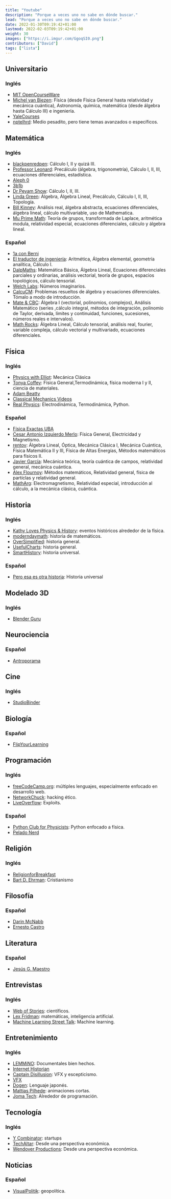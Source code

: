 ```yaml
---
title: "Youtube"
description: "Porque a veces uno no sabe en dónde buscar."
lead: "Porque a veces uno no sabe en dónde buscar."
date: 2022-01-30T09:19:42+01:00
lastmod: 2022-02-03T09:19:42+01:00
weight: 30
images: ["https://i.imgur.com/GgoqSI0.png"]
contributors: ["David"]
tags: ["lista"]
---
```


## Universitario
### Inglés
- [MIT OpenCourseWare](https://www.youtube.com/user/MIT)
- [Michel van Biezen](https://www.youtube.com/c/MichelvanBiezen/): Física (desde Física General hasta relatividad y mecánica cuántica), Astronomía, química, matemática (desde álgebra hasta Cálculo III) e ingeniería.
- [YaleCourses](https://www.youtube.com/user/YaleCourses/)
- [nptelhrd](https://www.youtube.com/c/iit/playlists): Medio pesadito, pero tiene temas avanzados o específicos.

## Matemática
### Inglés
- [blackpenredpen](https://www.youtube.com/user/blackpenredpen): Cálculo I, II y quizá III.
- [Professor Leonard](https://www.youtube.com/user/professorleonard57):  Precálculo (álgebra, trigonometría), Cálculo I, II, III, ecuaciones diferenciales, estadística.
- [Aleph 0](https://www.youtube.com/c/Aleph0/)
- [3b1b](https://www.youtube.com/c/3blue1brown/)
- [Dr Peyam Show](https://www.youtube.com/c/DrPeyam/about): Cálculo I, II, III.
- [Linda Green](https://www.youtube.com/channel/UCkyLJh6hQS1TlhUZxOMjTFw/): Álgebra, Álgebra Lineal, Precálculo, Cálculo I, II, III, Topología.
- [Bill Kinney](https://www.youtube.com/c/billkinneymath/): Análisis real, álgebra abstracta, ecuaciones diferenciales, álgebra lineal, cálculo multivariable, uso de Mathematica.
- [Mu Prime Math](https://www.youtube.com/c/MuPrimeMath/): Teoría de grupos, transformada de Laplace, aritmética modula, relatividad especial, ecuaciones diferenciales, cálculo y álgebra lineal.

### Español
- [1a con Berni](https://www.youtube.com/c/1aconBerni)
- [El traductor de ingeniería](https://www.youtube.com/c/ElTraductordeIngenier%C3%ADa/): Aritmética, Álgebra elemental, geometría analítica, Cálculo I.
- [DalpMaths](https://www.youtube.com/c/DalpMaths/playlists): Matemática Básica, Álgebra Lineal, Ecuaciones diferenciales parciales y ordinarias, análisis vectorial, teoría de grupos, espacios topológicos, cálculo tensorial.
- [Welch Labs](https://www.youtube.com/c/WelchLabsVideo/): Números imaginarios.
- [CalcuCM](https://www.youtube.com/channel/UCFTxCvN0ck8Yy-2X1ioRKzA/playlists): Problemas resueltos de álgebra y ecuaciones diferenciales. Tómalo a modo de introducción.
- [Mate & CBC](https://www.youtube.com/channel/UCwqteIzpGiy1dytN7NJzmUg/): Álgebra I (vectorial, polinomios, complejos), Análisis Matemático (series ,cálculo integral, métodos de integración, polinomio de Taylor, derivada, límites y continuidad, funciones, sucesiones, números reales e intervalos).
- [Math Rocks](https://www.youtube.com/c/MathRocks/): Álgebra Lineal, Cálculo tensorial, análisis real, fourier, variable compleja, cálculo vectorial y multivariado, ecuaciones diferenciales.

## Física
### Inglés
- [Physics with Elliot](https://www.youtube.com/c/PhysicswithElliot): Mecánica Clásica
- [Tonya Coffey](https://www.youtube.com/channel/UC8D8ZAJvULlIVI3kYowlfhw/): Física General,Termodinámica, física moderna I y II,  ciencia de materiales.
- [Adam Beatty](https://www.youtube.com/user/youspinmerightrounds)
- [Classical Mechanics Videos](https://www.youtube.com/channel/UC3WVcp5UG2YDybF6lKW9Yog/videos)
- [Real Physics](https://www.youtube.com/user/jg394): Electrodinámica, Termodinámica, Python.
### Español
- [Física Exactas UBA](https://www.youtube.com/c/F%C3%ADsicaExactasUBA/)
- [Cesar Antonio Izquierdo Merlo](https://www.youtube.com/user/IzquierdoCesar/videos): Física General, Electricidad y Magnetismo.
- [rentov](https://www.youtube.com/c/rentov/): Álgebra Lineal, Óptica, Mecánica Clásica I, Mecánica Cuántica, Física Matemática II y III, Física de Altas Energías, Métodos matemáticos para físicos II.
- [Javier García](https://www.youtube.com/c/JavierGarcia110/): Mecánica teórica, teoría cuántica de campos, relatividad general, mecánica cuántica.
- [Alex Flournoy](https://www.youtube.com/c/AlexFlournoyTeacher/): Métodos matemáticos, Relatividad general, física de partíclas y relatividad general.
- [MathArg](https://www.youtube.com/c/MathArg/): Electromagnetismo, Relatividad especial, introducción al cálculo, a la mecánica clásica, cuántica.

## Historia
### Inglés
- [Kathy Loves Physics & History](https://www.youtube.com/c/KathyLovesPhysicsHistory/): eventos históricos alrededor de la física.
- [moderndaymath](https://www.youtube.com/c/moderndaymath/): historia de matemáticos.
- [OverSimplified](https://www.youtube.com/user/Webzwithaz): historia general.
- [UsefulCharts](https://www.youtube.com/c/UsefulCharts/): historia general.
- [SmartHistory](https://www.youtube.com/user/smarthistoryvideos): historia universal.
### Español
- [Pero esa es otra historia](https://www.youtube.com/c/PeroesoesotraHistoria/): Historia universal

## Modelado 3D
### Inglés
- [Blender Guru](https://www.youtube.com/user/AndrewPPrice)

## Neurociencia
### Español
- [Antroporama](https://www.youtube.com/c/AntroporamaDivulgacion/)

## Cine
### Inglés
- [StudioBinder](https://www.youtube.com/c/StudioBinder/)

## Biología
### Español
- [FlipYourLearning](https://www.youtube.com/c/FlipYourLearning/)

## Programación
### Inglés
- [freeCodeCamp.org](https://www.youtube.com/c/Freecodecamp/videos): múltiples lenguajes, especialmente enfocado en desarrollo web.
- [NetworkChuck](https://www.youtube.com/user/NetworkChuck): hacking ético.
- [LiveOverflow](https://www.youtube.com/c/LiveOverflow/): Exploits.
### Español
- [Python Club for Physicists](https://www.youtube.com/channel/UCze8vzQLcplutz0nWDNjFCA/): Python enfocado a física.
- [Pelado Nerd](https://www.youtube.com/c/PeladoNerd/)

## Religión
### Inglés
- [ReligionforBreakfast](https://www.youtube.com/c/ReligionForBreakfast/)
- [Bart D. Ehrman](https://www.youtube.com/c/bartdehrman/): Cristianismo

## Filosofía
### Español
- [Darin McNabb](https://www.youtube.com/user/darinmex)
- [Ernesto Castro](https://www.youtube.com/user/holamellamololillo)

## Literatura
### Español
- [Jesús G. Maestro](https://www.youtube.com/c/Jes%C3%BAsGMaestro/)

## Entrevistas
### Inglés
- [Web of Stories](https://www.youtube.com/user/webofstories): científicos.
- [Lex Fridman](https://www.youtube.com/c/lexfridman): matemáticas, inteligencia artificial.
- [Machine Learning Street Talk](https://www.youtube.com/c/MachineLearningStreetTalk/): Machine learning.

## Entretenimiento
### Inglés
- [LEMMiNO](https://www.youtube.com/user/Top10Memes): Documentales bien hechos.
- [Internet Historian](https://www.youtube.com/c/InternetHistorian/)
- [Captain Disillusion](https://www.youtube.com/user/CaptainDisillusion): VFX y escepticismo.
- [VFX](https://www.youtube.com/c/mrdodobird/)
- [Dogen](https://www.youtube.com/user/Dogen): Lenguaje japonés.
- [Mattias Pilhede](https://www.youtube.com/user/MattPilh): animaciones cortas.
- [Joma Tech](https://www.youtube.com/c/JomaOppa/): Alrededor de programación.

## Tecnología
### Inglés
- [Y Combinator](https://www.youtube.com/c/ycombinator/): startups
- [TechAltar](https://www.youtube.com/c/TechAltar/): Desde una perspectiva económica.
- [Wendover Productions](https://www.youtube.com/c/Wendoverproductions/): Desde una perspectiva económica.

## Noticias
### Español
- [VisualPolitik](https://www.youtube.com/c/VisualPolitikTV): geopolítica.
